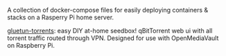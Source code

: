 A collection of docker-compose files for easily deploying containers & stacks on a Rasperry Pi home server. 

[gluetun-torrents](https://github.com/gunnaraas/dockerfiles/blob/main/gluetun-torrents.yml): easy DIY at-home seedbox! qBitTorrent web ui with all torrent traffic routed through VPN. Designed for use with OpenMediaVault on Raspberry Pi.
